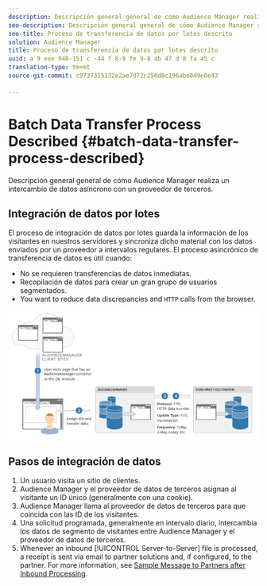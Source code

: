 ```yaml
---
description: Descripción general general de cómo Audience Manager realiza un intercambio de datos asíncrono con un proveedor de terceros.
seo-description: Descripción general general de cómo Audience Manager realiza un intercambio de datos asíncrono con un proveedor de terceros.
seo-title: Proceso de transferencia de datos por lotes descrito
solution: Audience Manager
title: Proceso de transferencia de datos por lotes descrito
uuid: a 9 eee 940-151 c -44 f 8-9 fe 9-8 ab 47 d 8 fa 45 c
translation-type: tm+mt
source-git-commit: c9737315132e2ae7d72c250d8c196abe8d9e0e43

---
```



# Batch Data Transfer Process Described {#batch-data-transfer-process-described}

Descripción general general de cómo Audience Manager realiza un intercambio de datos asíncrono con un proveedor de terceros.

## Integración de datos por lotes

<!-- c_async.xml -->

El proceso de integración de datos por lotes guarda la información de los visitantes en nuestros servidores y sincroniza dicho material con los datos enviados por un proveedor a intervalos regulares. El proceso asincrónico de transferencia de datos es útil cuando:

* No se requieren transferencias de datos inmediatas.
* Recopilación de datos para crear un gran grupo de usuarios segmentados.
* You want to reduce data discrepancies and `HTTP` calls from the browser.

![](assets/s2s_70.png)

## Pasos de integración de datos

1. Un usuario visita un sitio de clientes.
1. Audience Manager y el proveedor de datos de terceros asignan al visitante un ID único (generalmente con una cookie).
1. Audience Manager llama al proveedor de datos de terceros para que coincida con las ID de los visitantes.
1. Una solicitud programada, generalmente en intervalo diario, intercambia los datos de segmento de visitantes entre Audience Manager y el proveedor de datos de terceros.
1. Whenever an inbound [!UICONTROL Server-to-Server] file is processed, a receipt is sent via email to partner solutions and, if configured, to the partner. For more information, see [Sample Message to Partners after Inbound Processing](../../../integration/sending-audience-data/batch-data-transfer-explained/inbound-receipt-message.md).